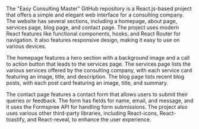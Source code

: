 The "Easy Consulting Master" GitHub repository is a React.js-based project that offers a simple and elegant web interface for a consulting company. The website has several sections, including a homepage, about page, services page, blog page, and contact page. The project uses modern React features like functional components, hooks, and React Router for navigation. It also features responsive design, making it easy to use on various devices.

The homepage features a hero section with a background image and a call to action button that leads to the services page. The services page lists the various services offered by the consulting company, with each service card featuring an image, title, and description. The blog page lists recent blog posts, with each post card featuring an image, title, and summary.

The contact page features a contact form that allows users to submit their queries or feedback. The form has fields for name, email, and message, and it uses the Formspree API for handling form submissions. The project also uses various other third-party libraries, including React-icons, React-toastify, and React-reveal, to enhance the user experience.
